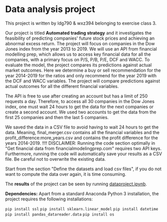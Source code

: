 # Data analysis project
This project is written by ldg790 & wxz394 belonging to exercise class 3.

Our project is titled **Automated trading strategy** and it investigates the feasibility of predicting companies' future stock prices and achieving an abnormal excess return. The project will focus on companies in the Dow Jones index from the year 2013 to 2019. We will use an API from financial modelling prep, which allows us to access key financial data for all the companies, with a primary focus on P/S, P/B, P/E, DCF and WACC. To evaluate the model, the project compares its predictions against actual market outcomes. Here we determine a buy or sell recommendation for the year 2014-2019 for the ratios and only recommend for the year 2019 with the DCF and WACC variables. The project will compare predictions against actual outcomes for all the different financial variables. 

The API is free to use after creating an account but has a limit of 250 requests a day. Therefore, to access all 30 companies in the Dow Jones index, one must wait 24 hours to get the data for the next companies or create a second account. We used two accounts to get the data from the first 25 companies and then the last 5 companies. 

We saved the data in a CSV file to avoid having to wait 24 hours to get the data. Meaning, final_merger.csv contains all the financial variables and the profit_difference:more_years.csv and contains the profit difference for the years 2014-2019. !!!! DISCLAIMER: Running the code section optimally in "Get financial data from financialmodelingprep.com" requires two API keys. Furthermore, running the code will automatically save your results as a CSV file. Be careful not to overwrite the existing data.

Start from the section "Define the datasets and load csv files", if you do not want to compute the data over again, it is time consuming.

The **results** of the project can be seen by running [dataproject.ipynb](dataproject.ipynb).


**Dependencies:** Apart from a standard Anaconda Python 3 installation, the project requires the following installations:

``pip install ssl``
``pip install sklearn.linear_model``
``pip install datetime``
``pip install pandas_datareader.data``
``pip install os``
